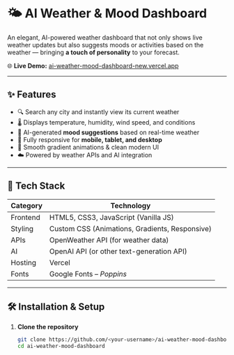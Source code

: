 # 🌤️ AI Weather & Mood Dashboard

An elegant, AI-powered weather dashboard that not only shows live weather updates but also suggests moods or activities based on the weather — bringing **a touch of personality** to your forecast.  

🌐 **Live Demo:** [ai-weather-mood-dashboard-new.vercel.app](https://ai-weather-mood-dashboard-new.vercel.app/)

---

## ✨ Features

- 🔍 Search any city and instantly view its current weather  
- 🌡️ Displays temperature, humidity, wind speed, and conditions  
- 🤖 AI-generated **mood suggestions** based on real-time weather  
- 📱 Fully responsive for **mobile, tablet, and desktop**  
- 🎨 Smooth gradient animations & clean modern UI  
- ☁️ Powered by weather APIs and AI integration  

---

## 🧰 Tech Stack

| Category | Technology |
|-----------|-------------|
| Frontend | HTML5, CSS3, JavaScript (Vanilla JS) |
| Styling | Custom CSS (Animations, Gradients, Responsive) |
| APIs | OpenWeather API (for weather data) |
| AI | OpenAI API (or other text-generation API) |
| Hosting | Vercel |
| Fonts | Google Fonts – *Poppins* |

---

## 🛠️ Installation & Setup

1. **Clone the repository**
   ```bash
   git clone https://github.com/<your-username>/ai-weather-mood-dashboard.git
   cd ai-weather-mood-dashboard
